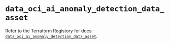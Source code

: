 # `data_oci_ai_anomaly_detection_data_asset`

Refer to the Terraform Registory for docs: [`data_oci_ai_anomaly_detection_data_asset`](https://registry.terraform.io/providers/oracle/oci/6.18.0/docs/data-sources/ai_anomaly_detection_data_asset).

